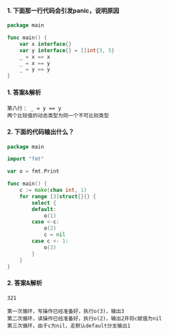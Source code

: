 #### 1. 下面那一行代码会引发panic，说明原因

```go
package main

func main() {
	var x interface{}
	var y interface{} = []int{3, 5}
	_ = x == x
	_ = x == y
	_ = y == y
}
```

#### 1. 答案&解析

```text
第八行： _ = y == y
两个比较值的动态类型为同一个不可比较类型
```

#### 2. 下面的代码输出什么？

```go
package main

import "fmt"

var o = fmt.Print

func main() {
	c := make(chan int, 1)
	for range [3]struct{}{} {
		select {
		default:
			o(1)
		case <-c:
			o(2)
			c = nil
		case c <- 1:
			o(3)
		}
	}
}
```

#### 2. 答案&解析

```text
321

第一次循环，写操作已经准备好，执行o(3)，输出3
第二次循环，读操作已经准备好，执行o(2)，输出2并将c赋值为nil
第三次循环，由于c为nil，走默认default分支输出1
```
